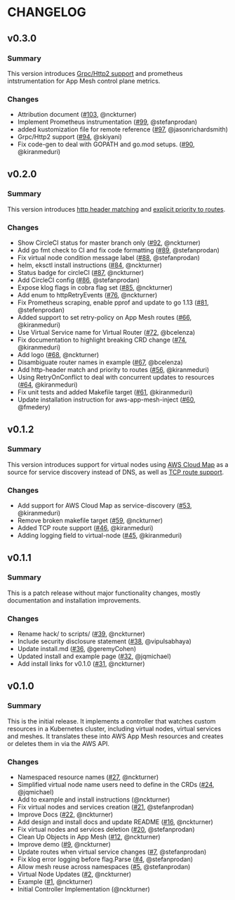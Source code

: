 # CHANGELOG

## v0.3.0

### Summary

This version introduces [Grpc/Http2 support](https://github.com/aws/aws-app-mesh-roadmap/issues/96) and prometheus intstrumentation for App Mesh control plane metrics.

### Changes

* Attribution document ([#103](https://github.com/aws/aws-app-mesh-controller-for-k8s/pull/103), @nckturner)
* Implement Prometheus instrumentation ([#99](https://github.com/aws/aws-app-mesh-controller-for-k8s/pull/99), @stefanprodan)
* added kustomization file for remote reference ([#97](https://github.com/aws/aws-app-mesh-controller-for-k8s/pull/97), @jasonrichardsmith)
* Grpc/Http2 support ([#94](https://github.com/aws/aws-app-mesh-controller-for-k8s/pull/94), @skiyani)
* Fix code-gen to deal with GOPATH and go.mod setups. ([#90](https://github.com/aws/aws-app-mesh-controller-for-k8s/pull/90), @kiranmeduri)

## v0.2.0

### Summary

This version introduces [http header matching](https://github.com/aws/aws-app-mesh-roadmap/issues/15) and [explicit priority to routes](https://github.com/aws/aws-app-mesh-roadmap/issues/77).

### Changes

* Show CircleCI status for master branch only ([#92](https://github.com/aws/aws-app-mesh-controller-for-k8s/pull/92), @nckturner)
* Add go fmt check to CI and fix code formatting ([#89](https://github.com/aws/aws-app-mesh-controller-for-k8s/pull/89), @stefanprodan)
* Fix virtual node condition message label ([#88](https://github.com/aws/aws-app-mesh-controller-for-k8s/pull/88), @stefanprodan)
* helm, eksctl install instructions ([#84](https://github.com/aws/aws-app-mesh-controller-for-k8s/pull/84), @nckturner)
* Status badge for circleCI ([#87](https://github.com/aws/aws-app-mesh-controller-for-k8s/pull/87), @nckturner)
* Add CircleCI config ([#86](https://github.com/aws/aws-app-mesh-controller-for-k8s/pull/86), @stefanprodan)
* Expose klog flags in cobra flag set ([#85](https://github.com/aws/aws-app-mesh-controller-for-k8s/pull/85), @nckturner)
* Add enum to httpRetryEvents ([#76](https://github.com/aws/aws-app-mesh-controller-for-k8s/pull/76), @nckturner)
* Fix Prometheus scraping, enable pprof and update to go 1.13 ([#81](https://github.com/aws/aws-app-mesh-controller-for-k8s/pull/81), @stefenprodan)
* Added support to set retry-policy on App Mesh routes ([#66](https://github.com/aws/aws-app-mesh-controller-for-k8s/pull/66), @kiranmeduri)
* Use Virtual Service name for Virtual Router ([#72](https://github.com/aws/aws-app-mesh-controller-for-k8s/pull/72), @bcelenza)
* Fix documentation to highlight breaking CRD change ([#74](https://github.com/aws/aws-app-mesh-controller-for-k8s/pull/74), @kiranmeduri)
* Add logo ([#68](https://github.com/aws/aws-app-mesh-controller-for-k8s/pull/68), @nckturner)
* Disambiguate router names in example ([#67](https://github.com/aws/aws-app-mesh-controller-for-k8s/pull/67), @bcelenza)
* Add http-header match and priority to routes ([#56](https://github.com/aws/aws-app-mesh-controller-for-k8s/pull/56), @kiranmeduri)
* Using RetryOnConflict to deal with concurrent updates to resources ([#64](https://github.com/aws/aws-app-mesh-controller-for-k8s/pull/64), @kiranmeduri)
* Fix unit tests and added Makefile target ([#61](https://github.com/aws/aws-app-mesh-controller-for-k8s/pull/61), @kiranmeduri)
* Update installation instruction for aws-app-mesh-inject ([#60](https://github.com/aws/aws-app-mesh-controller-for-k8s/pull/60), @fmedery)

## v0.1.2

### Summary

This version introduces support for virtual nodes using [AWS Cloud Map](https://github.com/aws/aws-app-mesh-roadmap/issues/11) as a source for service discovery instead of DNS, as well as [TCP route support](https://github.com/aws/aws-app-mesh-roadmap/issues/4).

### Changes

* Add support for AWS Cloud Map as service-discovery ([#53](https://github.com/aws/aws-app-mesh-controller-for-k8s/pull/53), @kiranmeduri)
* Remove broken makefile target ([#59](https://github.com/aws/aws-app-mesh-controller-for-k8s/pull/59), @nckturner)
* Added TCP route support ([#46](https://github.com/aws/aws-app-mesh-controller-for-k8s/pull/46), @kiranmeduri)
* Adding logging field to virtual-node ([#45](https://github.com/aws/aws-app-mesh-controller-for-k8s/pull/45), @kiranmeduri)

## v0.1.1

### Summary

This is a patch release without major functionality changes, mostly documentation and installation improvements.

### Changes

* Rename hack/ to scripts/ ([#39](https://github.com/aws/aws-app-mesh-controller-for-k8s/pull/39), @nckturner)
* Include security disclosure statement ([#38](https://github.com/aws/aws-app-mesh-controller-for-k8s/pull/38), @vipulsabhaya)
* Update install.md ([#36](https://github.com/aws/aws-app-mesh-controller-for-k8s/pull/36), @geremyCohen)
* Updated install and example page ([#32](https://github.com/aws/aws-app-mesh-controller-for-k8s/pull/32), @jqmichael)
* Add install links for v0.1.0 ([#31](https://github.com/aws/aws-app-mesh-controller-for-k8s/pull/31), @nckturner)

## v0.1.0

### Summary

This is the initial release.  It implements a controller that watches custom resources in a Kubernetes cluster, including virtual nodes, virtual services and meshes.  It translates these into AWS App Mesh resources and creates or deletes them in via the AWS API.

### Changes

* Namespaced resource names ([#27](https://github.com/aws/aws-app-mesh-controller-for-k8s/pull/27), @nckturner)
* Simplified virtual node name users need to define in the CRDs ([#24](https://github.com/aws/aws-app-mesh-controller-for-k8s/pull/24), @jqmichael)
* Add to example and install instructions (@nckturner)
* Fix virtual nodes and services creation ([#21](https://github.com/aws/aws-app-mesh-controller-for-k8s/pull/21), @stefanprodan)
* Improve Docs ([#22](https://github.com/aws/aws-app-mesh-controller-for-k8s/pull/22), @nckturner)
* Add design and install docs and update README ([#16](https://github.com/aws/aws-app-mesh-controller-for-k8s/pull/16), @nckturner)
* Fix virtual nodes and services deletion ([#20](https://github.com/aws/aws-app-mesh-controller-for-k8s/pull/20), @stefanprodan)
* Clean Up Objects in App Mesh ([#12](https://github.com/aws/aws-app-mesh-controller-for-k8s/pull/12), @nckturner)
* Improve demo ([#9](https://github.com/aws/aws-app-mesh-controller-for-k8s/pull/9), @nckturner)
* Update routes when virtual service changes ([#7](https://github.com/aws/aws-app-mesh-controller-for-k8s/pull/7), @stefanprodan)
* Fix klog error logging before flag.Parse ([#4](https://github.com/aws/aws-app-mesh-controller-for-k8s/pull/4), @stefanprodan)
* Allow mesh reuse across namespaces ([#5](https://github.com/aws/aws-app-mesh-controller-for-k8s/pull/5), @stefanprodan)
* Virtual Node Updates ([#2](https://github.com/aws/aws-app-mesh-controller-for-k8s/pull/2), @nckturner)
* Example ([#1](https://github.com/aws/aws-app-mesh-controller-for-k8s/pull/1), @nckturner)
* Initial Controller Implementation (@nckturner)
